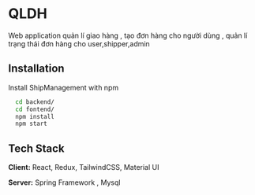 
# QLDH 

Web application quản lí giao hàng , tạo đơn hàng cho người dùng , quản lí trạng thái đơn hàng cho user,shipper,admin  


## Installation

Install ShipManagement with npm

```bash
  cd backend/
  cd fontend/ 
  npm install 
  npm start 
```
    
## Tech Stack

**Client:** React, Redux, TailwindCSS, Material UI  

**Server:** Spring Framework , Mysql 


